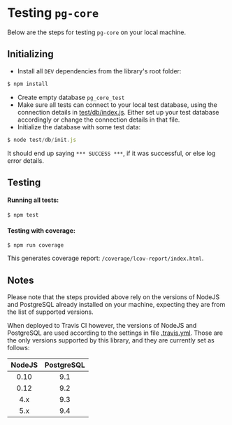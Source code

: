 # Testing `pg-core`

Below are the steps for testing `pg-core` on your local machine.

## Initializing

* Install all `DEV` dependencies from the library's root folder:
```js
$ npm install
```
* Create empty database `pg_core_test`
* Make sure all tests can connect to your local test database, using the connection details in [test/db/index.js](/test/db/index.js).
  Either set up your test database accordingly or change the connection details in that file. 
* Initialize the database with some test data:
```js
$ node test/db/init.js
``` 
It should end up saying `*** SUCCESS ***`, if it was successful, or else log error details.

## Testing 

#### Running all tests:
```
$ npm test
```

#### Testing with coverage:
```
$ npm run coverage
```
This generates coverage report: `/coverage/lcov-report/index.html`.

## Notes
 
Please note that the steps provided above rely on the versions of NodeJS and PostgreSQL
already installed on your machine, expecting they are from the list of supported versions. 

When deployed to Travis CI however, the versions of NodeJS and PostgreSQL are used
according to the settings in file [.travis.yml](/.travis.yml). Those are the only versions
supported by this library, and they are currently set as follows:
 
NodeJS  | PostgreSQL
:--------: | :----------:
0.10 | 9.1
0.12 | 9.2
4.x  | 9.3
5.x  | 9.4
 